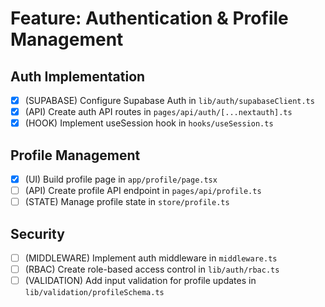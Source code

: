 # Feature: Authentication & Profile Management

## Auth Implementation
- [x] (SUPABASE) Configure Supabase Auth in `lib/auth/supabaseClient.ts`
- [x] (API) Create auth API routes in `pages/api/auth/[...nextauth].ts`
- [x] (HOOK) Implement useSession hook in `hooks/useSession.ts`

## Profile Management
- [x] (UI) Build profile page in `app/profile/page.tsx`
- [ ] (API) Create profile API endpoint in `pages/api/profile.ts`
- [ ] (STATE) Manage profile state in `store/profile.ts`

## Security
- [ ] (MIDDLEWARE) Implement auth middleware in `middleware.ts`
- [ ] (RBAC) Create role-based access control in `lib/auth/rbac.ts`
- [ ] (VALIDATION) Add input validation for profile updates in `lib/validation/profileSchema.ts`
